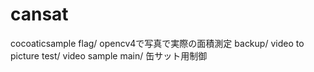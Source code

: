 # cansat
cocoaticsample
flag/ opencv4で写真で実際の面積測定
backup/ video to picture
test/ video sample
main/ 缶サット用制御

